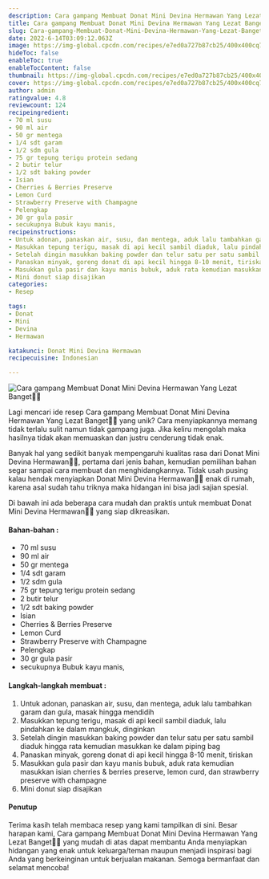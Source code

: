 ```yaml
---
description: Cara gampang Membuat Donat Mini Devina Hermawan Yang Lezat Banget"
title: Cara gampang Membuat Donat Mini Devina Hermawan Yang Lezat Banget
slug: Cara-gampang-Membuat-Donat-Mini-Devina-Hermawan-Yang-Lezat-Banget
date: 2022-6-14T03:09:12.063Z
image: https://img-global.cpcdn.com/recipes/e7ed0a727b87cb25/400x400cq70/photo.jpg
hideToc: false
enableToc: true
enableTocContent: false
thumbnail: https://img-global.cpcdn.com/recipes/e7ed0a727b87cb25/400x400cq70/photo.jpg
cover: https://img-global.cpcdn.com/recipes/e7ed0a727b87cb25/400x400cq70/photo.jpg
author: admin
ratingvalue: 4.8
reviewcount: 124
recipeingredient:
- 70 ml susu
- 90 ml air
- 50 gr mentega
- 1/4 sdt garam
- 1/2 sdm gula
- 75 gr tepung terigu protein sedang
- 2 butir telur
- 1/2 sdt baking powder
- Isian
- Cherries & Berries Preserve
- Lemon Curd
- Strawberry Preserve with Champagne
- Pelengkap
- 30 gr gula pasir
- secukupnya Bubuk kayu manis,
recipeinstructions:
- Untuk adonan, panaskan air, susu, dan mentega, aduk lalu tambahkan garam dan gula, masak hingga mendidih
- Masukkan tepung terigu, masak di api kecil sambil diaduk, lalu pindahkan ke dalam mangkuk, dinginkan
- Setelah dingin masukkan baking powder dan telur satu per satu sambil diaduk hingga rata kemudian masukkan ke dalam piping bag
- Panaskan minyak, goreng donat di api kecil hingga 8-10 menit, tiriskan
- Masukkan gula pasir dan kayu manis bubuk, aduk rata kemudian masukkan isian cherries & berries preserve, lemon curd, dan strawberry preserve with champagne
- Mini donut siap disajikan
categories:
- Resep

tags:
- Donat
- Mini
- Devina
- Hermawan

katakunci: Donat Mini Devina Hermawan
recipecuisine: Indonesian

---
```


![Cara gampang Membuat Donat Mini Devina Hermawan Yang Lezat Banget👩‍🍳](https://img-global.cpcdn.com/recipes/e7ed0a727b87cb25/400x400cq70/photo.jpg)

Lagi mencari ide resep Cara gampang Membuat Donat Mini Devina Hermawan Yang Lezat Banget👩‍🍳 yang unik? Cara menyiapkannya memang tidak terlalu sulit namun tidak gampang juga. Jika keliru mengolah maka hasilnya tidak akan memuaskan dan justru cenderung tidak enak.

Banyak hal yang sedikit banyak mempengaruhi kualitas rasa dari Donat Mini Devina Hermawan👩‍🍳, pertama dari jenis bahan, kemudian pemilihan bahan segar sampai cara membuat dan menghidangkannya. Tidak usah pusing kalau hendak menyiapkan Donat Mini Devina Hermawan👩‍🍳 enak di rumah, karena asal sudah tahu triknya maka hidangan ini bisa jadi sajian spesial.

Di bawah ini ada beberapa cara mudah dan praktis untuk membuat Donat Mini Devina Hermawan👩‍🍳 yang siap dikreasikan.

<!--inarticleads1-->

#### Bahan-bahan :

- 70 ml susu
- 90 ml air
- 50 gr mentega
- 1/4 sdt garam
- 1/2 sdm gula
- 75 gr tepung terigu protein sedang
- 2 butir telur
- 1/2 sdt baking powder
- Isian
- Cherries & Berries Preserve
- Lemon Curd
- Strawberry Preserve with Champagne
- Pelengkap
- 30 gr gula pasir
- secukupnya Bubuk kayu manis,

<!--inarticleads2-->

#### Langkah-langkah membuat :

1. Untuk adonan, panaskan air, susu, dan mentega, aduk lalu tambahkan garam dan gula, masak hingga mendidih
1. Masukkan tepung terigu, masak di api kecil sambil diaduk, lalu pindahkan ke dalam mangkuk, dinginkan
1. Setelah dingin masukkan baking powder dan telur satu per satu sambil diaduk hingga rata kemudian masukkan ke dalam piping bag
1. Panaskan minyak, goreng donat di api kecil hingga 8-10 menit, tiriskan
1. Masukkan gula pasir dan kayu manis bubuk, aduk rata kemudian masukkan isian cherries & berries preserve, lemon curd, dan strawberry preserve with champagne
1. Mini donut siap disajikan

#### Penutup

Terima kasih telah membaca resep yang kami tampilkan di sini. Besar harapan kami, Cara gampang Membuat Donat Mini Devina Hermawan Yang Lezat Banget👩‍🍳 yang mudah di atas dapat membantu Anda menyiapkan hidangan yang enak untuk keluarga/teman maupun menjadi inspirasi bagi Anda yang berkeinginan untuk berjualan makanan. Semoga bermanfaat dan selamat mencoba!